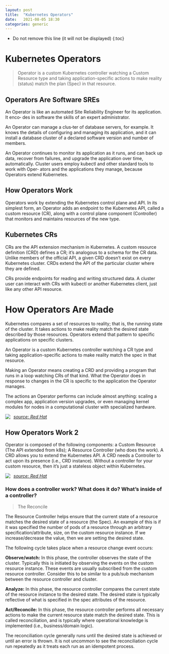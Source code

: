 ```yaml
---
layout: post
title:  "Kubernetes Operators"
date:   2021-08-05 18:30
categories: generic
---
```


* Do not remove this line (it will not be displayed)
{:toc}

# Kubernetes Operators

> Operator is a custom Kubernetes controller watching a Custom Resource type and taking
application-specific actions to make reality (status) match the plan (Spec) in that resource.

## Operators Are Software SREs

An Operator is like an automated Site Reliability Engineer for its application. It enco‐
des in software the skills of an expert administrator. 

An Operator can manage a clus‐ter of database servers, for example. It knows the details of configuring and managing
its application, and it can install a database cluster of a declared software version and
number of members. 

An Operator continues to monitor its application as it runs, and can back up data, recover from failures, and upgrade the application over time, automatically. Cluster users employ kubectl and other standard tools to work with Oper‐
ators and the applications they manage, because Operators extend Kubernetes.

## How Operators Work

Operators work by extending the Kubernetes control plane and API. In its simplest
form, an Operator adds an endpoint to the Kubernetes API, called a custom resource
(CR), along with a control plane component (Controller) that monitors and maintains resources
of the new type.

## Kubernetes CRs

CRs are the API extension mechanism in Kubernetes. A custom resource definition
(CRD) defines a CR; it’s analogous to a schema for the CR data. Unlike members of
the official API, a given CRD doesn’t exist on every Kubernetes cluster. CRDs extend
the API of the particular cluster where they are defined. 

CRs provide endpoints for
reading and writing structured data. A cluster user can interact with CRs with
kubectl or another Kubernetes client, just like any other API resource.

# How Operators Are Made

Kubernetes compares a set of resources to reality; that is, the running state of the
cluster. It takes actions to make reality match the desired state described by those
resources. Operators extend that pattern to specific applications on specific clusters.

An Operator is a custom Kubernetes controller watching a CR type and taking
application-specific actions to make reality match the spec in that resource.

Making an Operator means creating a CRD and providing a program that runs in a
loop watching CRs of that kind. What the Operator does in response to changes in
the CR is specific to the application the Operator manages. 

The actions an Operator performs can include almost anything: scaling a complex app, application version
upgrades, or even managing kernel modules for nodes in a computational cluster
with specialized hardware.

<img src="https://www.redhat.com/cms/managed-files/styles/wysiwyg_full_width/s3/image3_35_0.png?itok=zAn9Qoa-"
     style="float: left; margin-right: 10px;"/>

_[source: Red Hat](https://www.redhat.com/en/blog/operators-over-easy-introduction-kubernetes-operators)_

## How Operators Work 2

Operator is composed of the following components: a Custom Resource (The API extended from k8s); A Resource Controller (who does the work). A CRD allows you to extend the Kubernetes API. A CRD needs a Controller to act upon its presence (i.e., CRD instance). Without a controller for your custom resource, then it’s just a stateless object within Kubernetes.

<img src="https://www.redhat.com/cms/managed-files/styles/wysiwyg_full_width/s3/image2_46.png?itok=RpGomNQ6"
     style="float: left; margin-right: 10px;"/>

_[source: Red Hat](https://www.redhat.com/en/blog/operators-over-easy-introduction-kubernetes-operators)_

### How does a controller work? What does it do? What’s inside of a controller?

> The Reconcile

The Resource Controller helps ensure that the current state of a resource matches the desired state of a resource (the Spec). An example of this is if it was specified the number of pods of a resource through an arbitrary specification/attribute, size, on the custom resource instance. If we increase/decrease the value, then we are setting the desired state.

The following cycle takes place when a resource change event occurs:

**Observe/watch:** In this phase, the controller observes the state of the cluster. Typically this is initiated by observing the events on the custom resource instance. These events are usually subscribed from the custom resource controller. Consider this to be similar to a pub/sub mechanism between the resource controller and cluster.

**Analyze:** In this phase, the resource controller compares the current state of the resource instance to the desired state. The desired state is typically reflective of what is specified in the spec attributes of the resource.

**Act/Reconcile:** In this phase, the resource controller performs all necessary actions to make the current resource state match the desired state. This is called reconciliation, and is typically where operational knowledge is implemented (i.e., business/domain logic).

The reconciliation cycle generally runs until the desired state is achieved or until an error is thrown. It is not uncommon to see the reconciliation cycle run repeatedly as it treats each run as an idempotent process.

